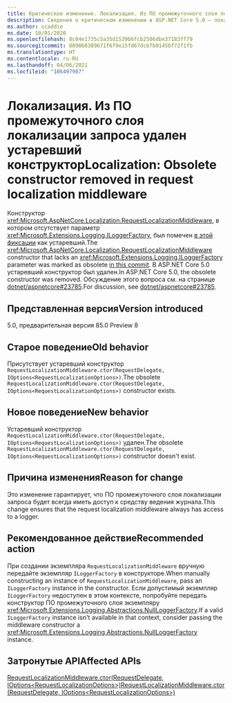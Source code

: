 ```yaml
---
title: Критическое изменение. Локализация. Из ПО промежуточного слоя локализации запроса удален устаревший конструктор
description: Сведения о критическом изменении в ASP.NET Core 5.0 — локализация. Из ПО промежуточного слоя локализации запроса удален устаревший конструктор
ms.author: scaddie
ms.date: 10/01/2020
ms.openlocfilehash: 8c04e1735c5a35d1539b6fcb2506dbe37183ff79
ms.sourcegitcommit: 089068389671f6f9e15fd67dcbfb0145bf72f1fb
ms.translationtype: HT
ms.contentlocale: ru-RU
ms.lasthandoff: 04/06/2021
ms.locfileid: "106497987"
---
```

# <a name="localization-obsolete-constructor-removed-in-request-localization-middleware"></a><span data-ttu-id="aac22-103">Локализация. Из ПО промежуточного слоя локализации запроса удален устаревший конструктор</span><span class="sxs-lookup"><span data-stu-id="aac22-103">Localization: Obsolete constructor removed in request localization middleware</span></span>

<span data-ttu-id="aac22-104">Конструктор <xref:Microsoft.AspNetCore.Localization.RequestLocalizationMiddleware>, в котором отсутствует параметр <xref:Microsoft.Extensions.Logging.ILoggerFactory>, был помечен [в этой фиксации](https://github.com/dotnet/aspnetcore/commit/ba8c6ccf6fd3eeb7fc42a159d362b15eae4fb3a0) как устаревший.</span><span class="sxs-lookup"><span data-stu-id="aac22-104">The <xref:Microsoft.AspNetCore.Localization.RequestLocalizationMiddleware> constructor that lacks an <xref:Microsoft.Extensions.Logging.ILoggerFactory> parameter was marked as obsolete [in this commit](https://github.com/dotnet/aspnetcore/commit/ba8c6ccf6fd3eeb7fc42a159d362b15eae4fb3a0).</span></span> <span data-ttu-id="aac22-105">В ASP.NET Core 5.0 устаревший конструктор был удален.</span><span class="sxs-lookup"><span data-stu-id="aac22-105">In ASP.NET Core 5.0, the obsolete constructor was removed.</span></span> <span data-ttu-id="aac22-106">Обсуждение этого вопроса см. на странице [dotnet/aspnetcore#23785](https://github.com/dotnet/aspnetcore/issues/23785).</span><span class="sxs-lookup"><span data-stu-id="aac22-106">For discussion, see [dotnet/aspnetcore#23785](https://github.com/dotnet/aspnetcore/issues/23785).</span></span>

## <a name="version-introduced"></a><span data-ttu-id="aac22-107">Представленная версия</span><span class="sxs-lookup"><span data-stu-id="aac22-107">Version introduced</span></span>

<span data-ttu-id="aac22-108">5.0, предварительная версия 8</span><span class="sxs-lookup"><span data-stu-id="aac22-108">5.0 Preview 8</span></span>

## <a name="old-behavior"></a><span data-ttu-id="aac22-109">Старое поведение</span><span class="sxs-lookup"><span data-stu-id="aac22-109">Old behavior</span></span>

<span data-ttu-id="aac22-110">Присутствует устаревший конструктор `RequestLocalizationMiddleware.ctor(RequestDelegate, IOptions<RequestLocalizationOptions>)`.</span><span class="sxs-lookup"><span data-stu-id="aac22-110">The obsolete `RequestLocalizationMiddleware.ctor(RequestDelegate, IOptions<RequestLocalizationOptions>)` constructor exists.</span></span>

## <a name="new-behavior"></a><span data-ttu-id="aac22-111">Новое поведение</span><span class="sxs-lookup"><span data-stu-id="aac22-111">New behavior</span></span>

<span data-ttu-id="aac22-112">Устаревший конструктор `RequestLocalizationMiddleware.ctor(RequestDelegate, IOptions<RequestLocalizationOptions>)` удален.</span><span class="sxs-lookup"><span data-stu-id="aac22-112">The obsolete `RequestLocalizationMiddleware.ctor(RequestDelegate, IOptions<RequestLocalizationOptions>)` constructor doesn't exist.</span></span>

## <a name="reason-for-change"></a><span data-ttu-id="aac22-113">Причина изменения</span><span class="sxs-lookup"><span data-stu-id="aac22-113">Reason for change</span></span>

<span data-ttu-id="aac22-114">Это изменение гарантирует, что ПО промежуточного слоя локализации запроса будет всегда иметь доступ к средству ведения журнала.</span><span class="sxs-lookup"><span data-stu-id="aac22-114">This change ensures that the request localization middleware always has access to a logger.</span></span>

## <a name="recommended-action"></a><span data-ttu-id="aac22-115">Рекомендованное действие</span><span class="sxs-lookup"><span data-stu-id="aac22-115">Recommended action</span></span>

<span data-ttu-id="aac22-116">При создании экземпляра `RequestLocalizationMiddleware` вручную передайте экземпляр `ILoggerFactory` в конструкторе.</span><span class="sxs-lookup"><span data-stu-id="aac22-116">When manually constructing an instance of `RequestLocalizationMiddleware`, pass an `ILoggerFactory` instance in the constructor.</span></span> <span data-ttu-id="aac22-117">Если допустимый экземпляр `ILoggerFactory` недоступен в этом контексте, попробуйте передать конструктор ПО промежуточного слоя экземпляру <xref:Microsoft.Extensions.Logging.Abstractions.NullLoggerFactory>.</span><span class="sxs-lookup"><span data-stu-id="aac22-117">If a valid `ILoggerFactory` instance isn't available in that context, consider passing the middleware constructor a <xref:Microsoft.Extensions.Logging.Abstractions.NullLoggerFactory> instance.</span></span>

## <a name="affected-apis"></a><span data-ttu-id="aac22-118">Затронутые API</span><span class="sxs-lookup"><span data-stu-id="aac22-118">Affected APIs</span></span>

[<span data-ttu-id="aac22-119">RequestLocalizationMiddleware.ctor(RequestDelegate, IOptions\<RequestLocalizationOptions>)</span><span class="sxs-lookup"><span data-stu-id="aac22-119">RequestLocalizationMiddleware.ctor(RequestDelegate, IOptions\<RequestLocalizationOptions>)</span></span>](/dotnet/api/microsoft.aspnetcore.localization.requestlocalizationmiddleware.-ctor?view=aspnetcore-3.1#Microsoft_AspNetCore_Localization_RequestLocalizationMiddleware__ctor_Microsoft_AspNetCore_Http_RequestDelegate_Microsoft_Extensions_Options_IOptions_Microsoft_AspNetCore_Builder_RequestLocalizationOptions__)

<!--

### Category

ASP.NET Core

### Affected APIs

`M:Microsoft.AspNetCore.Localization.RequestLocalizationMiddleware.#ctor(Microsoft.AspNetCore.Http.RequestDelegate,Microsoft.Extensions.Options.IOptions{Microsoft.AspNetCore.Builder.RequestLocalizationOptions})`

-->

